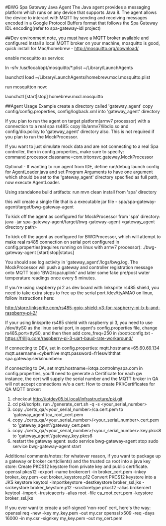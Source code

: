 #BWG Spa Gateway Java Agent
The Java agent provides a messaging platform which runs on any
device that supports Java 8. The agent allows the device to interact with
MQTT by sending and receiving messages encoded
in a Google Protocol Buffers format that follows the Spa Gateway IDL encoding(refer to spa-gateway-idl project)


##Dev environment note, you must have a MQTT broker available and configured
Install a local MQTT broker on your machine, mosquitto is good, quick install for Mac/homebrew - http://mosquitto.org/download/


enable mosquitto as service:

ln -sfv /usr/local/opt/mosquitto/*.plist ~/Library/LaunchAgents

launchctl load ~/Library/LaunchAgents/homebrew.mxcl.mosquitto.plist

run mosquitton now:

launchctl [start|stop] homebrew.mxcl.mosquitto


##Agent Usage Example
create a directory called 'gateway_agent'
copy config/config.properties, config/logback.xml into 'gateway_agent' directory
     
     
If you plan to run the agent on target platform(armv7 processor) with a connection to a real spa rs485:
copy lib/armv7/libdio.so and config/dio.policy to 'gateway_agent' directory also. This is not required 
if you plan to run the MockProcessor.


If you want to just simulate mock data and are not connecting to a real Spa controller,
then in config.properties, make sure to specify:
command.processor.classname=com.tritonsvc.gateway.MockProcessor

Optional - If wanting to run agent from IDE, define run/debug launch config for AgentLoader.java and set Program Arguments to have one argument
which should be set to the 'gateway_agent' directory specified as full path, now execute AgentLoader.

Using standalone build artifacts: 
run mvn clean install from 'spa' directory

this will create a single file that is a executable jar file - spa/spa-gateway-agent/target/bwg-gateway-agent

To kick off the agent as configured for MockProcessor from 'spa' directory:
java -jar spa-gateway-agent/target/bwg-gateway-agent <gateway_agent directory path>


To kick off the agent as configured for BWGProcessor, which will attempt to make real rs485 connection on 
serial port configured in config.properties(requires running on linux with armv7 processor):
./bwg-gateway-agent [start|stop|status]

You should see log activity in 'gateway_agent'/logs/bwg.log. The MockProcessor will push
a gateway and controller registration message onto MQTT topic 'BWG/spa/uplink' and later some
fake pre/post water temperature readings once every 5 minutes.

If you're using raspberry pi 2 as dev board with linksprite rs485 shield, you need to take extra steps to free up the serial
port /dev/ttyAMA0 on linux, follow instructions here:

http://store.linksprite.com/rs485-gpio-shield-v3-for-raspberry-pi-b-b-and-raspberry-pi-2/

If your using linksprite rs485 shield with raspberry pi 3, you need to use /dev/ttyS0 as the linux serial port,
in agent's config.properties file, change rs485.port=ttyS0, and then then add 
core_freq=250 in /boot/config.txt - https://frillip.com/raspberry-pi-3-uart-baud-rate-workaround/

If connecting to DEV, set in config.properties:
mqtt.hostname=65.60.69.134 
mqtt.username=cyberhive 
mqtt.password=fr1eswiththat 
spa.gateway.serialnumber=<your serial number>


if connecting to QA, set mqtt.hostname=iotqa.controlmyspa.com in config.properties, 
you'll need to generate a Certificate for each gw instance, the cert will supply the serial number 
and the MQTT broker in QA will not accept connections w/o a cert: 
How to create PKI/Certificates for QA MQTT broker: 
 
1. checkout http://iotdev05.bi.local/infrastructure/pki.git
2. cd pki/scripts, run ./generate_cert.sh -q -s <your_serial_number>
3. copy ./certs_qa/<your_serial_number>/ca.cert.pem to 'gateway_agent'/ca_root_cert.pem
4. copy ./certs_qa/<your_serial_number>/<your_serial_number>.cert.pem to 'gateway_agent'/gateway_cert.pem
5. copy ./certs_qa/<your_serial_number>/<your_serial_number>.key.pkcs8 to 'gateway_agent'/gateway_key.pkcs8
6. restart the gateway agent:
   sudo service bwg-gateway-agent stop
   sudo service bwg-gateway-agent start

Additional comments/notes:
for whatever reason, if you want to package up a gateway or broker cert(clients) and the trusted ca root into a java key store: 
Create PKCS12 keystore from private key and public certificate.
openssl pkcs12 -export -name brokercert -in broker_cert.pem -inkey broker_key.pem -out broker_keystore.p12
Convert PKCS12 keystore into a JKS keystore
keytool -importkeystore -destkeystore broker_ssl.jks -srckeystore broker_keystore.p12 -srcstoretype pkcs12 -alias brokercert
keytool -import -trustcacerts -alias root -file ca_root.cert.pem -keystore broker_ssl.jks

If you ever want to create a self-signed 'non-root' cert, here's the way:
openssl req -new -key my_key.pem -out my.csr
openssl x509 -req -days 16000 -in my.csr -signkey my_key.pem -out my_cert.pem





    

